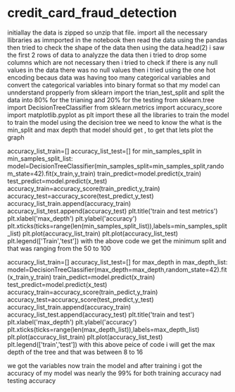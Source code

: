 # credit_card_fraud_detection
initiallay the data is zipped so unzip that file.
import all the necessary llibraries as immported in the notebook
then read the data using the pandas 
then tried to check the shape of the data
then using the data.head(2) i saw the first 2 rows of data  to analyzze the data
then i tried to drop some columns which are not necessary
then i tried to check if there is any null values in the data there was no null values
then i tried using the one hot encoding becaus data was having too many categorical variables  and convert the categorical variables into binary format so that my model can unnderstand propperly
from sklearn import the trian_test_split
and split the data into 80% for the trianing and 20% for the testing
from sklearn.tree import DecisionTreeClassifier
from sklearn.metrics import accuracy_score
import matplotlib.pyplot as plt import these all the libraries to train the model
to train the model using the decision tree we need to know the what is the min_split and max depth that model should get , to get that lets plot the graph


accuracy_list_train=[]
accuracy_list_test=[]
for min_samples_split in min_samples_split_list:
  model=DecisionTreeClassifier(min_samples_split=min_samples_split,random_state=42).fit(x_train,y_train)
  train_predict=model.predict(x_train)
  test_predict=model.predict(x_test)
  accuracy_train=accuracy_score(train_predict,y_train)
  accuracy_test=accuracy_score(test_predict,y_test)
  accuracy_list_train.append(accuracy_train)
  accuracy_list_test.append(accuracy_test)
plt.title('train and test metrics')
plt.xlabel('max_depth')
plt.ylabel('accuracy')
plt.xticks(ticks=range(len(min_samples_split_list)),labels=min_samples_split_list)
plt.plot(accuracy_list_train)
plt.plot(accuracy_list_test)
plt.legend(['Train','test'])
with the above code we get the minimum split and that was ranging from the 50 to 100


accuracy_list_train=[]
accuracy_list_test=[]
for max_depth in max_depth_list:
  model=DecisionTreeClassifier(max_depth=max_depth,random_state=42).fit(x_train,y_train)
  train_pedict=model.predict(x_train)
  test_predict=model.predict(x_test)
  accuracy_train=accuracy_score(train_pedict,y_train)
  accuracy_test=accuracy_score(test_predict,y_test)
  accuracy_list_train.append(accuracy_train)
  accuracy_list_test.append(accuracy_test)
plt.title('train and test')
plt.xlabel('max_depth')
plt.ylabel('accuracy')
plt.xticks(ticks=range(len(max_depth_list)),labels=max_depth_list)
plt.plot(accuracy_list_train)
plt.plot(accuracy_list_test)
plt.legend(['train','test'])
with this above peice of code  i will get the max depth of the tree and that was between 8 to 16

we got the variables now train the model and after training i got the accuracy of my model was nearly the 99% for both training accuracy nad testing accuracy


